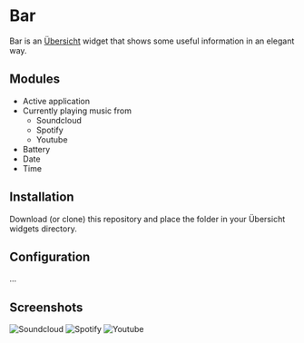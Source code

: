 
# Bar

Bar is an [Übersicht](https://github.com/felixhageloh/uebersicht) widget that shows some useful information in an elegant way.


## Modules
- Active application
- Currently playing music from
  - Soundcloud
  - Spotify
  - Youtube
- Battery
- Date
- Time

## Installation
Download (or clone) this repository and place the folder in your Übersicht widgets directory.

## Configuration
...

## Screenshots
![Soundcloud](http://i.imgur.com/ENprGEy.png)
![Spotify](http://i.imgur.com/HGJj6iR.png)
![Youtube](http://i.imgur.com/5dqSypY.png)
